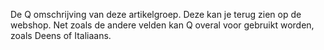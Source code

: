 De Q omschrijving van deze artikelgroep. Deze kan je terug zien op de webshop. Net zoals de andere velden kan Q overal voor gebruikt worden, zoals Deens of Italiaans.